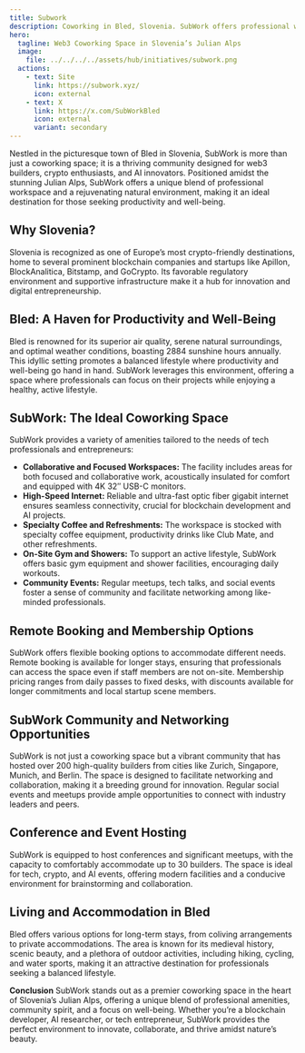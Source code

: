 ```yaml
---
title: Subwork
description: Coworking in Bled, Slovenia. SubWork offers professional workspaces, community events, and natural surroundings for optimal productivity.
hero:
  tagline: Web3 Coworking Space in Slovenia’s Julian Alps
  image: 
    file: ../../../../assets/hub/initiatives/subwork.png
  actions:
    - text: Site
      link: https://subwork.xyz/
      icon: external
    - text: X
      link: https://x.com/SubWorkBled
      icon: external
      variant: secondary
---
```


Nestled in the picturesque town of Bled in Slovenia, SubWork is more than just a coworking space; it is a thriving community designed for web3 builders, crypto enthusiasts, and AI innovators. Positioned amidst the stunning Julian Alps, SubWork offers a unique blend of professional workspace and a rejuvenating natural environment, making it an ideal destination for those seeking productivity and well-being.

## **Why Slovenia?**
Slovenia is recognized as one of Europe’s most crypto-friendly destinations, home to several prominent blockchain companies and startups like Apillon, BlockAnalitica, Bitstamp, and GoCrypto. Its favorable regulatory environment and supportive infrastructure make it a hub for innovation and digital entrepreneurship.

## **Bled: A Haven for Productivity and Well-Being**
Bled is renowned for its superior air quality, serene natural surroundings, and optimal weather conditions, boasting 2884 sunshine hours annually. This idyllic setting promotes a balanced lifestyle where productivity and well-being go hand in hand. SubWork leverages this environment, offering a space where professionals can focus on their projects while enjoying a healthy, active lifestyle.

## **SubWork: The Ideal Coworking Space**
SubWork provides a variety of amenities tailored to the needs of tech professionals and entrepreneurs:
- **Collaborative and Focused Workspaces:** The facility includes areas for both focused and collaborative work, acoustically insulated for comfort and equipped with 4K 32″ USB-C monitors.
- **High-Speed Internet:** Reliable and ultra-fast optic fiber gigabit internet ensures seamless connectivity, crucial for blockchain development and AI projects.
- **Specialty Coffee and Refreshments:** The workspace is stocked with specialty coffee equipment, productivity drinks like Club Mate, and other refreshments.
- **On-Site Gym and Showers:** To support an active lifestyle, SubWork offers basic gym equipment and shower facilities, encouraging daily workouts.
- **Community Events:** Regular meetups, tech talks, and social events foster a sense of community and facilitate networking among like-minded professionals.

## Remote Booking and Membership Options
SubWork offers flexible booking options to accommodate different needs. Remote booking is available for longer stays, ensuring that professionals can access the space even if staff members are not on-site. Membership pricing ranges from daily passes to fixed desks, with discounts available for longer commitments and local startup scene members.

## SubWork Community and Networking Opportunities
SubWork is not just a coworking space but a vibrant community that has hosted over 200 high-quality builders from cities like Zurich, Singapore, Munich, and Berlin. The space is designed to facilitate networking and collaboration, making it a breeding ground for innovation. Regular social events and meetups provide ample opportunities to connect with industry leaders and peers.

## Conference and Event Hosting
SubWork is equipped to host conferences and significant meetups, with the capacity to comfortably accommodate up to 30 builders. The space is ideal for tech, crypto, and AI events, offering modern facilities and a conducive environment for brainstorming and collaboration.

## Living and Accommodation in Bled
Bled offers various options for long-term stays, from coliving arrangements to private accommodations. The area is known for its medieval history, scenic beauty, and a plethora of outdoor activities, including hiking, cycling, and water sports, making it an attractive destination for professionals seeking a balanced lifestyle.

**Conclusion**
SubWork stands out as a premier coworking space in the heart of Slovenia’s Julian Alps, offering a unique blend of professional amenities, community spirit, and a focus on well-being. Whether you’re a blockchain developer, AI researcher, or tech entrepreneur, SubWork provides the perfect environment to innovate, collaborate, and thrive amidst nature’s beauty.
